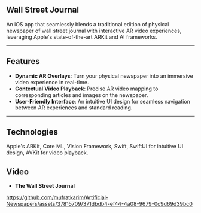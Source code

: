 ## Wall Street Journal
An iOS app that seamlessly blends a traditional edition of physical newspaper of wall street journal with interactive AR video experiences, leveraging Apple's state-of-the-art ARKit and AI frameworks.</p>

---

## Features

- **Dynamic AR Overlays**: Turn your physical newspaper into an immersive video experience in real-time.
- **Contextual Video Playback**: Precise AR video mapping to corresponding articles and images on the newspaper.
- **User-Friendly Interface**: An intuitive UI design for seamless navigation between AR experiences and standard reading.

---

## Technologies

Apple's ARKit, Core ML, Vision Framework, Swift, SwiftUI for intuitive UI design, AVKit for video playback.

## Video

- **The Wall Street Journal**

https://github.com/mufratkarim/Artificial-Newspapers/assets/37815709/371dbdb4-ef44-4a08-9679-0c9d69d39bc0
